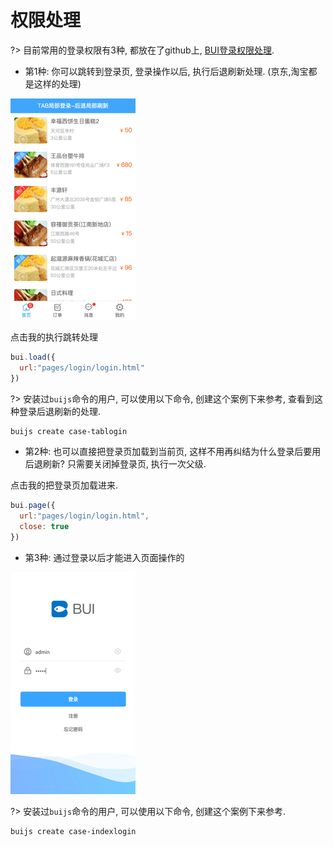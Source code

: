 # 权限处理

?> 目前常用的登录权限有3种, 都放在了github上, [BUI登录权限处理](https://github.com/imouou/BUI-Login).

- 第1种: 你可以跳转到登录页, 登录操作以后, 执行后退刷新处理. (京东,淘宝都是这样的处理)

![tab登录](../static/images/bui-page.png)

点击我的执行跳转处理
```js
bui.load({
  url:"pages/login/login.html"
})
```


?> 安装过`buijs`命令的用户, 可以使用以下命令, 创建这个案例下来参考, 查看到这种登录后退刷新的处理. 

```bash
buijs create case-tablogin
```


- 第2种: 也可以直接把登录页加载到当前页, 这样不用再纠结为什么登录后要用后退刷新? 只需要关闭掉登录页, 执行一次父级. 

点击我的把登录页加载进来.
```js
bui.page({
  url:"pages/login/login.html",
  close: true
})
```


- 第3种: 通过登录以后才能进入页面操作的

![登录](../static/images/login.png) 


?> 安装过`buijs`命令的用户, 可以使用以下命令, 创建这个案例下来参考. 

```bash
buijs create case-indexlogin
```

